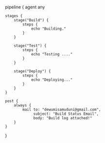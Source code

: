 pipeline {
    agent any

    stages {
        stage("Build") {
            steps {
                echo "Building."
            }
        }
        
        stage("Test") {
            steps {
                echo "Testing ...."
            }
        }
        
        stage("Deploy") {
            steps {
                echo "Deploying..."
            }
        }
    }

    post {
        always {
            mail to: "dewumisamuduni@gmail.com",
                 subject: "Build Status Email",
                 body: "Build log attached!"
        }
    }
}
